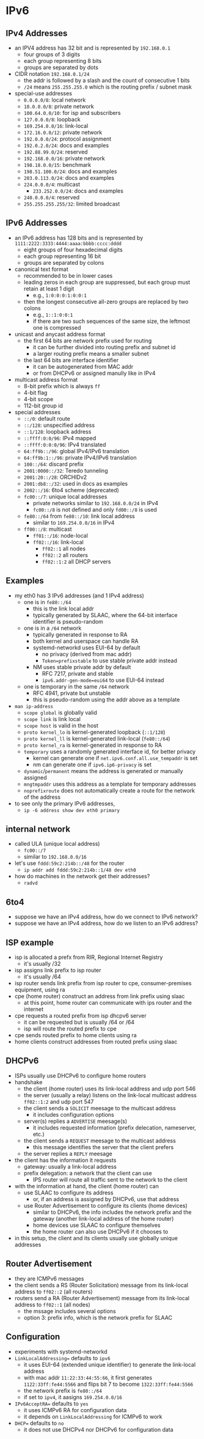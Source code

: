 IPv6
====

## IPv4 Addresses

- an IPV4 address has 32 bit and is represented by `192.168.0.1`
  - four groups of 3 digits
  - each group representing 8 bits
  - groups are separated by dots
- CIDR notation `192.168.0.1/24`
  - the addr is followed by a slash and the count of consecutive 1 bits
  - `/24` means `255.255.255.0` which is the routing prefix / subnet mask
- special-use addresses
  - `0.0.0.0/8`: local network
  - `10.0.0.0/8`: private network
  - `100.64.0.0/10`: for isp and subscribers
  - `127.0.0.0/8`: loopback
  - `169.254.0.0/16`: link-local
  - `172.16.0.0/12`: private network
  - `192.0.0.0/24`: protocol assignment
  - `192.0.2.0/24`: docs and examples
  - `192.88.99.0/24`: reserved
  - `192.168.0.0/16`: private network
  - `198.18.0.0/15`: benchmark
  - `198.51.100.0/24`: docs and examples
  - `203.0.113.0/24`: docs and examples
  - `224.0.0.0/4`: multicast
    - `233.252.0.0/24`: docs and examples
  - `240.0.0.0/4`: reserved
  - `255.255.255.255/32`: limited broadcast

## IPv6 Addresses

- an IPv6 address has 128 bits and is represented by
  `1111:2222:3333:4444:aaaa:bbbb:cccc:dddd`
  - eight groups of four hexadecimal digits
  - each group representing 16 bit
  - groups are separated by colons
- canonical text format
  - recommended to be in lower cases
  - leading zeros in each group are suppressed, but each group must retain at
    least 1 digit
    - e.g., `1:0:0:0:1:0:0:1`
  - then the longest consecutive all-zero groups are replaced by two colons
    - e.g., `1::1:0:0:1`
    - if there are two such sequences of the same size, the leftmost one is
      compressed
- unicast and anycast address format
  - the first 64 bits are network prefix used for routing
    - it can be further divided into routing prefix and subnet id
    - a larger routing prefix means a smaller subnet
  - the last 64 bits are interface identifier
    - it can be autogenerated from MAC addr
    - or from DHCPv6 or assigned manully like in IPv4
- multicast address format
  - 8-bit prefix which is always `ff`
  - 4-bit flag
  - 4-bit scope
  - 112-bit group id
- special addresses
  - `::/0`: default route
  - `::/128`: unspecified address
  - `::1/128`: loopback address
  - `::ffff:0:0/96`: IPv4 mapped
  - `::ffff:0:0:0/96`: IPv4 translated
  - `64:ff9b::/96`: global IPv4/IPv6 translation
  - `64:ff9b:1::/96`: private IPv4/IPv6 translation
  - `100::/64`: discard prefix
  - `2001:0000::/32`: Teredo tunneling
  - `2001:20::/28`: ORCHIDv2
  - `2001:db8::/32`: used in docs as examples
  - `2002::/16`: 6to4 scheme (deprecated)
  - `fc00::/7`: unique local addresses
    - private networks similar to `192.168.0.0/24` in IPv4
    - `fc00::/8` is not defined and only `fd00::/8` is used
  - `fe80::/64` from `fe80::/10`: link local address
    - similar to `169.254.0.0/16` in IPv4
  - `ff00::/8`: multicast
    - `ff01::/16`: node-local
    - `ff02::/16`: link-local
      - `ff02::1` all nodes
      - `ff02::2` all routers
      - `ff02::1:2` all DHCP servers

## Examples

- my eth0 has 3 IPv6 addresses (and 1 IPv4 address)
  - one is in `fe80::/64`
    - this is the link local addr
    - typically generated by SLAAC, where the 64-bit interface identifier is
      pseudo-random
  - one is in a `/64` network
    - typically generated in response to RA
    - both kernel and userspace can handle RA
    - systemd-networkd uses EUI-64 by default
      - no privacy (derived from mac addr)
      - `Token=prefixstable` to use stable private addr instead
    - NM uses stable private addr by default
      - RFC 7217, private and stable
      - `ipv6.addr-gen-mode=eui64` to use EUI-64 instead
  - one is temporary in the same `/64` network
    - RFC 4941, private but unstable
    - this is pseudo-random using the addr above as a template
- `man ip-address`
  - `scope global` is globally valid
  - `scope link` is link local
  - `scope host` is valid in the host
  - `proto kernel_lo` is kernel-generated loopback (`::1/128`)
  - `proto kernel_ll` is kernel-generated link-local (`fe80::/64`)
  - `proto kernel_ra` is kernel-generated in response to RA
  - `temporary` uses a randomly generated interface id, for better privacy
    - kernel can generate one if `net.ipv6.conf.all.use_tempaddr` is set
    - nm can generate one if `ipv6.ip6-privacy` is set
  - `dynamic`/`permanent` means the address is generated or manually assigned
  - `mngtmpaddr` uses this address as a template for temporary addresses
  - `noprefixroute` does not automatically create a route for the network of the address
- to see only the primary IPv6 addresses,
  - `ip -6 address show dev eth0 primary`

## internal network

- called ULA (unique local address)
  - `fc00::/7`
  - similar to `192.168.0.0/16`
- let's use `fddd:59c2:214b::/48` for the router
  - `ip addr add fddd:59c2:214b::1/48 dev eth0`
- how do machines in the network get their addresses?
  - `radvd`

## 6to4

- suppose we have an IPv4 address, how do we connect to IPv6 network?
- suppose we have an IPv4 address, how do we listen to an IPv6 address?

## ISP example

- isp is allocated a prefx from RIR, Regional Internet Registry
  - it's usually /32
- isp assigns link prefix to isp router
  - it's usually /64
- isp router sends link prefix from isp router to cpe, consumer-premises
  equipment, using ra
- cpe (home router) construct an address from link prefix using slaac
  - at this point, home router can communicate with ips router and the
    internet
- cpe requests a routed prefix from isp dhcpv6 server
  - it can be requested but is usually /64 or /64
  - isp will route the routed prefix to cpe
- cpe sends routed prefix to home clients using ra
- home clients construct addresses from routed prefix using slaac

## DHCPv6

- ISPs usually use DHCPv6 to configure home routers
- handshake
  - the client (home router) uses its link-local address and udp port 546
  - the server (usually a relay) listens on the link-local multicast address
    `ff02::1:2` and udp port 547
  - the client sends a `SOLICIT` meesage to the multicast address
    - it includes configuration options
  - server(s) replies a `ADVERTISE` meesage(s)
    - it includes requested information (prefix delecation, nameserver, etc.)
  - the client sends a `REQUEST` meesage to the multicast address
    - this message identifies the server that the client prefers
  - the server replies a `REPLY` meesage
- the client has the information it requests
  - gateway: usually a link-local address
  - prefix delegation: a network that the client can use
    - IPS router will route all traffic sent to the network to the client
- with the information at hand, the client (home router) can 
  - use SLAAC to configure its address
    - or, if an address is assigned by DHCPv6, use that address
  - use Router Advertisement to configure its clients (home devices)
    - similar to DHCPv6, the info includes the network prefix and the gateway
      (another link-local address of the home router)
    - home devices use SLAAC to configure themselves
    - the home router can also use DHCPv6 if it chooses to
- in this setup, the client and its clients usually use globally unique
  addresses

## Router Advertisement

- they are ICMPv6 messages
- the client sends a RS (Router Solicitation) message from its link-local
  address to `ff02::2` (all routers)
- routers send a RA (Router Advertisement) message from its link-local address
  to `ff02::1` (all nodes)
  - the mssage includes several options
  - option 3: prefix info, which is the network prefix for SLAAC

## Configuration

- experiments with systemd-networkd
- `LinkLocalAddressing=` defaults to `ipv6`
  - it uses EUI-64 (extended unique identifier) to generate the link-local
    address
  - with mac addr `11:22:33:44:55:66`, it first generates
    `1122:33ff:fe44:5566` and flips bit 7 to become `1322:33ff:fe44:5566`
  - the network prefix is `fe80::/64`
  - if set to `ipv4`, it aasigns `169.254.0.0/16`
- `IPv6AcceptRA=` defaults to `yes`
  - it uses ICMPv6 RA for configuration data
  - it depends on `LinkLocalAddressing` for ICMPv6 to work
- `DHCP=` defaults to `no`
  - it does not use DHCPv4 nor DHCPv6 for configuration data
